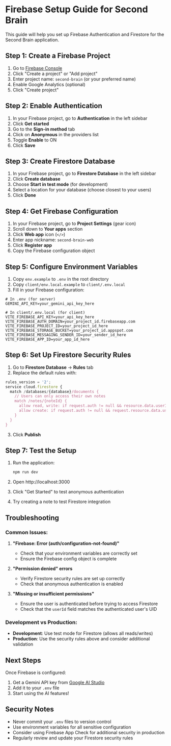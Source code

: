 # Firebase Setup Guide for Second Brain

This guide will help you set up Firebase Authentication and Firestore for the Second Brain application.

## Step 1: Create a Firebase Project

1. Go to [Firebase Console](https://console.firebase.google.com/)
2. Click "Create a project" or "Add project"
3. Enter project name: `second-brain` (or your preferred name)
4. Enable Google Analytics (optional)
5. Click "Create project"

## Step 2: Enable Authentication

1. In your Firebase project, go to **Authentication** in the left sidebar
2. Click **Get started**
3. Go to the **Sign-in method** tab
4. Click on **Anonymous** in the providers list
5. Toggle **Enable** to ON
6. Click **Save**

## Step 3: Create Firestore Database

1. In your Firebase project, go to **Firestore Database** in the left sidebar
2. Click **Create database**
3. Choose **Start in test mode** (for development)
4. Select a location for your database (choose closest to your users)
5. Click **Done**

## Step 4: Get Firebase Configuration

1. In your Firebase project, go to **Project Settings** (gear icon)
2. Scroll down to **Your apps** section
3. Click **Web app** icon (`</>`)
4. Enter app nickname: `second-brain-web`
5. Click **Register app**
6. Copy the Firebase configuration object

## Step 5: Configure Environment Variables

1. Copy `env.example` to `.env` in the root directory
2. Copy `client/env.local.example` to `client/.env.local`
3. Fill in your Firebase configuration:

```env
# In .env (for server)
GEMINI_API_KEY=your_gemini_api_key_here

# In client/.env.local (for client)
VITE_FIREBASE_API_KEY=your_api_key_here
VITE_FIREBASE_AUTH_DOMAIN=your_project_id.firebaseapp.com
VITE_FIREBASE_PROJECT_ID=your_project_id_here
VITE_FIREBASE_STORAGE_BUCKET=your_project_id.appspot.com
VITE_FIREBASE_MESSAGING_SENDER_ID=your_sender_id_here
VITE_FIREBASE_APP_ID=your_app_id_here
```

## Step 6: Set Up Firestore Security Rules

1. Go to **Firestore Database** → **Rules** tab
2. Replace the default rules with:

```javascript
rules_version = '2';
service cloud.firestore {
  match /databases/{database}/documents {
    // Users can only access their own notes
    match /notes/{noteId} {
      allow read, write: if request.auth != null && resource.data.userId == request.auth.uid;
      allow create: if request.auth != null && request.resource.data.userId == request.auth.uid;
    }
  }
}
```

3. Click **Publish**

## Step 7: Test the Setup

1. Run the application:
   ```bash
   npm run dev
   ```

2. Open http://localhost:3000
3. Click "Get Started" to test anonymous authentication
4. Try creating a note to test Firestore integration

## Troubleshooting

### Common Issues:

1. **"Firebase: Error (auth/configuration-not-found)"**
   - Check that your environment variables are correctly set
   - Ensure the Firebase config object is complete

2. **"Permission denied" errors**
   - Verify Firestore security rules are set up correctly
   - Check that anonymous authentication is enabled

3. **"Missing or insufficient permissions"**
   - Ensure the user is authenticated before trying to access Firestore
   - Check that the `userId` field matches the authenticated user's UID

### Development vs Production:

- **Development**: Use test mode for Firestore (allows all reads/writes)
- **Production**: Use the security rules above and consider additional validation

## Next Steps

Once Firebase is configured:

1. Get a Gemini API key from [Google AI Studio](https://makersuite.google.com/app/apikey)
2. Add it to your `.env` file
3. Start using the AI features!

## Security Notes

- Never commit your `.env` files to version control
- Use environment variables for all sensitive configuration
- Consider using Firebase App Check for additional security in production
- Regularly review and update your Firestore security rules
